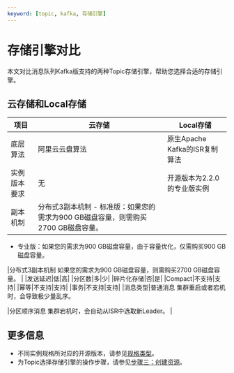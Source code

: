 ```yaml
---
keyword: [topic, kafka, 存储引擎]
---
```


# 存储引擎对比

本文对比消息队列Kafka版支持的两种Topic存储引擎，帮助您选择合适的存储引擎。

## 云存储和Local存储

|项目|云存储|Local存储|
|--|---|-------|
|底层算法|阿里云云盘算法|原生Apache Kafka的ISR复制算法|
|实例版本要求|无|开源版本为2.2.0的专业版实例|
|副本机制|分布式3副本机制 -   标准版：如果您的需求为900 GB磁盘容量，则需购买2700 GB磁盘容量。
-   专业版：如果您的需求为900 GB磁盘容量，由于容量优化，仅需购买900 GB磁盘容量。

|分布式3副本机制 如果您的需求为900 GB磁盘容量，则需购买2700 GB磁盘容量。 |
|发送延迟|低|高|
|分区数|多|少|
|碎片化存储|否|是|
|Compact|不支持|支持|
|幂等|不支持|支持|
|事务|不支持|支持|
|消息类型|普通消息 集群重启或者宕机时，会导致极少量乱序。

|分区顺序消息 集群宕机时，会自动从ISR中选取新Leader。 |

## 更多信息

-   不同实例规格所对应的开源版本，请参见[规格类型](/cn.zh-CN/产品定价/计费说明.md)。
-   为Topic选择存储引擎的操作步骤，请参见[步骤三：创建资源](/cn.zh-CN/快速入门/步骤三：创建资源.md)。

